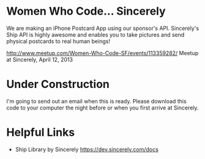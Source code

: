 # Women Who Code... Sincerely

We are making an iPhone Postcard App using our sponsor's API.
Sincerely's Ship API is highly awesome and enables you to take pictures and send physical postcards to real human beings!

http://www.meetup.com/Women-Who-Code-SF/events/113359282/
Meetup at Sincerely, April 12, 2013

# Under Construction

I'm going to send out an email when this is ready. Please download this code to your computer the night before or when you first arrive at Sincerely.

# Helpful Links

* Ship Library by Sincerely https://dev.sincerely.com/docs

